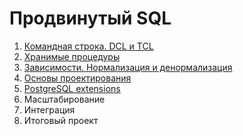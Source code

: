 # Продвинутый SQL

1. [Командная строка. DCL и TCL](src/part1.1/readme.md)
2. [Хранимые процедуры](src/part2.1/readme.md)
3. [Зависимости. Нормализация и денормализация](src/part3.1/readme.md)
4. [Основы проектирования](src/part4.1/readme.md)
5. [PostgreSQL extensions](src/part5.1/readme.md)
6. Масштабирование
8. Интеграция
9. Итоговый проект
